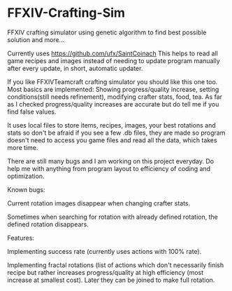 # FFXIV-Crafting-Sim

FFXIV crafting simulator using genetic algorithm to find best possible solution and more...

Currently uses https://github.com/ufx/SaintCoinach
This helps to read all game recipes and images instead of needing to update program manually after every update, in short, automatic updater.

If you like FFXIVTeamcraft crafting simulator you should like this one too.
Most basics are implemented:
Showing progress/quality increase, setting conditions(still needs refinement), modifying crafter stats, food, tea. As far as I checked progress/quality increases are accurate but do tell me if you find false values.

It uses local files to store items, recipes, images, your best rotations and stats so don't be afraid if you see a few .db files, they are made so program doesn't need to access you game files and read all the data, which takes more time.

There are still many bugs and I am working on this project everyday. Do help me with anything from program layout to efficiency of coding and optimization.

Known bugs:

Current rotation images disappear when changing crafter stats.

Sometimes when searching for rotation with already defined rotation, the defined rotation disappears.

Features:

Implementing success rate (currently uses actions with 100% rate).

Implementing fractal rotations (list of actions which don't necessarily finish recipe but rather increases progress/quality at high efficiency (most increase at smallest cost). Later they can be joined to make full rotation.
